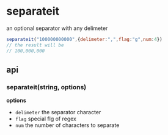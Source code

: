 # separateit

an optional separator with any delimeter

```js
separateit("100000000000",{delimeter:",",flag:"g",num:4})
// the result will be
// 100,000,000
```

## api

### separateit(string, options)


**options**

  - `delimeter`  the separator character
  - `flag`  special flg of regex
  - `num`  the number of characters to separate
